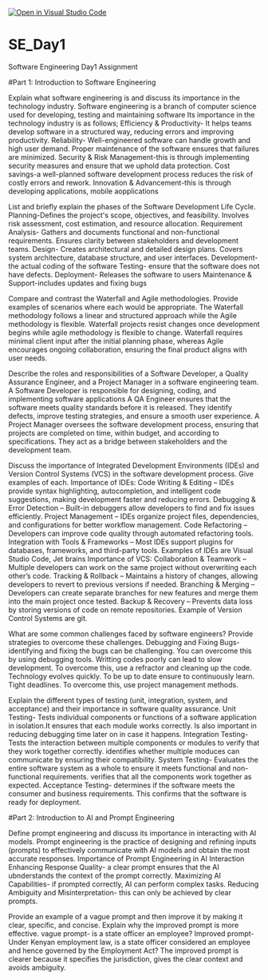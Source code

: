 [![Open in Visual Studio Code](https://classroom.github.com/assets/open-in-vscode-2e0aaae1b6195c2367325f4f02e2d04e9abb55f0b24a779b69b11b9e10269abc.svg)](https://classroom.github.com/online_ide?assignment_repo_id=18432213&assignment_repo_type=AssignmentRepo)
# SE_Day1
Software Engineering Day1 Assignment


#Part 1: Introduction to Software Engineering

Explain what software engineering is and discuss its importance in the technology industry.
Software engineering is a branch of computer science used for developing, testing and maintaining software
Its importance in the technology industry is as follows;
Efficiency & Productivity- It helps teams develop software in a structured way, reducing errors and improving productivity.
Reliability- Well-engineered software can handle growth and high user demand. Proper maintenance of the software ensures that failures are minimized.
Security & Risk Management-this is through implementing security measures and ensure that we uphold data protection.
Cost savings-a well-planned software development process reduces the risk of costly errors and rework.
Innovation & Advancement-this is through developing applications, mobile aopplications


List and briefly explain the phases of the Software Development Life Cycle.
Planning-Defines the project's scope, objectives, and feasibility.
Involves risk assessment, cost estimation, and resource allocation.
Requirement Analysis- Gathers and documents functional and non-functional requirements.
Ensures clarity between stakeholders and development teams.
Design- Creates architectural and detailed design plans. Covers system architecture, database structure, and user interfaces.
Development-the actual coding of the software
Testing- ensure that the software does not have defects. 
Deployment- Releases the software to users
Maintenance & Support-includes updates and fixing bugs

Compare and contrast the Waterfall and Agile methodologies. Provide examples of scenarios where each would be appropriate.
The Waterfall methodology follows a linear and structured approach while the Agile methodology is flexible.
Waterfall projects resist changes once development begins while agile methodology is flexible to change. 
Waterfall requires minimal client input after the initial planning phase, whereas Agile encourages ongoing collaboration, ensuring the final product aligns with user needs.

Describe the roles and responsibilities of a Software Developer, a Quality Assurance Engineer, and a Project Manager in a software engineering team.
A Software Developer is responsible for designing, coding, and implementing software applications
A QA Engineer ensures that the software meets quality standards before it is released. They identify defects, improve testing strategies, and ensure a smooth user experience.
A Project Manager oversees the software development process, ensuring that projects are completed on time, within budget, and according to specifications. They act as a bridge between stakeholders and the development team.

Discuss the importance of Integrated Development Environments (IDEs) and Version Control Systems (VCS) in the software development process. Give examples of each.
Importance of IDEs:
Code Writing & Editing – IDEs provide syntax highlighting, autocompletion, and intelligent code suggestions, making development faster and reducing errors.
Debugging & Error Detection – Built-in debuggers allow developers to find and fix issues efficiently.
Project Management – IDEs organize project files, dependencies, and configurations for better workflow management.
Code Refactoring – Developers can improve code quality through automated refactoring tools.
Integration with Tools & Frameworks – Most IDEs support plugins for databases, frameworks, and third-party tools.
Examples of IDEs are Visual Studio Code, Jet brains
Importance of VCS:
Collaboration & Teamwork – Multiple developers can work on the same project without overwriting each other’s code.
Tracking & Rollback – Maintains a history of changes, allowing developers to revert to previous versions if needed.
Branching & Merging – Developers can create separate branches for new features and merge them into the main project once tested.
Backup & Recovery – Prevents data loss by storing versions of code on remote repositories.
Example of Version Control Systems are git. 


What are some common challenges faced by software engineers? Provide strategies to overcome these challenges.
Debugging and Fixing Bugs-identifying and fixing the bugs can be challenging. You can overcome this by using debugging tools. 
Writting codes poorly can lead to slow development. To overcome this, use a refractor and cleaning up the code.  
Technology evolves quickly. To be up to date ensure to continuously learn. 
Tight deadlines. To overcome this, use project management methods. 

Explain the different types of testing (unit, integration, system, and acceptance) and their importance in software quality assurance.
Unit Testing- Tests individual components or functions of a software application in isolation.It ensures that each module works correctly. Is also important in reducing debugging time later on in case it happens. 
Integration Testing- Tests the interaction between multiple components or modules to verify that they work together correctly. identifies whether multiple moduces can communicate by ensuring their compatibility. 
System Testing- Evaluates the entire software system as a whole to ensure it meets functional and non-functional requirements. verifies that all the components work together as expected. 
Acceptance Testing- determines if the software meets the consumer and business requirements. This confirms that the software is ready for deployment.  

#Part 2: Introduction to AI and Prompt Engineering


Define prompt engineering and discuss its importance in interacting with AI models.
Prompt engineering is the practice of designing and refining inputs (prompts) to effectively communicate with AI models and obtain the most accurate responses.
Importance of Prompt Engineering in AI Interaction
Enhancing Response Quality- a clear prompt ensures that the AI ubnderstands the context of the prompt correctly. 
Maximizing AI Capabilities- if prompted correctly, AI can perform complex tasks. 
Reducing Ambiguity and Misinterpretation- this can only be achieved by clear prompts.

Provide an example of a vague prompt and then improve it by making it clear, specific, and concise. Explain why the improved prompt is more effective.
vague prompt- is a state officer an employee?
Improved prompt- Under Kenyan employment law, is a state officer considered an employee and hence governed by the Employment Act?
The improved prompt is clearer because it specifies the jurisdiction, gives the clear context and avoids ambiguity.
